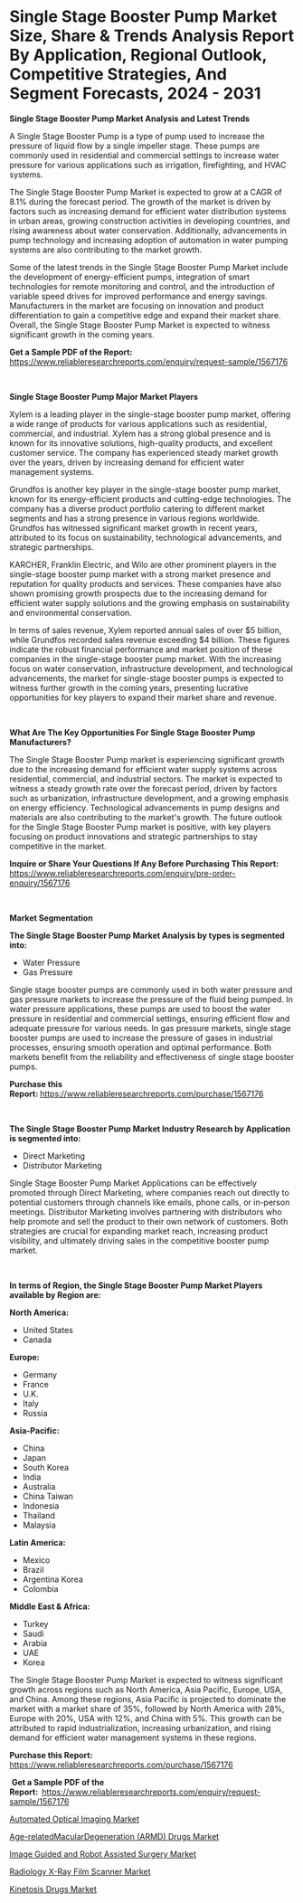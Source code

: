 <p><h1>Single Stage Booster Pump Market Size, Share & Trends Analysis Report By Application, Regional Outlook, Competitive Strategies, And Segment Forecasts, 2024 - 2031</h1></p><p><strong>Single Stage Booster Pump Market Analysis and Latest Trends</strong></p>
<p><p>A Single Stage Booster Pump is a type of pump used to increase the pressure of liquid flow by a single impeller stage. These pumps are commonly used in residential and commercial settings to increase water pressure for various applications such as irrigation, firefighting, and HVAC systems.</p><p>The Single Stage Booster Pump Market is expected to grow at a CAGR of 8.1% during the forecast period. The growth of the market is driven by factors such as increasing demand for efficient water distribution systems in urban areas, growing construction activities in developing countries, and rising awareness about water conservation. Additionally, advancements in pump technology and increasing adoption of automation in water pumping systems are also contributing to the market growth.</p><p>Some of the latest trends in the Single Stage Booster Pump Market include the development of energy-efficient pumps, integration of smart technologies for remote monitoring and control, and the introduction of variable speed drives for improved performance and energy savings. Manufacturers in the market are focusing on innovation and product differentiation to gain a competitive edge and expand their market share. Overall, the Single Stage Booster Pump Market is expected to witness significant growth in the coming years.</p></p>
<p><strong>Get a Sample PDF of the Report:&nbsp;</strong> <a href="https://www.reliableresearchreports.com/enquiry/request-sample/1567176">https://www.reliableresearchreports.com/enquiry/request-sample/1567176</a></p>
<p>&nbsp;</p>
<p><strong>Single Stage Booster Pump Major Market Players</strong></p>
<p><p>Xylem is a leading player in the single-stage booster pump market, offering a wide range of products for various applications such as residential, commercial, and industrial. Xylem has a strong global presence and is known for its innovative solutions, high-quality products, and excellent customer service. The company has experienced steady market growth over the years, driven by increasing demand for efficient water management systems.</p><p>Grundfos is another key player in the single-stage booster pump market, known for its energy-efficient products and cutting-edge technologies. The company has a diverse product portfolio catering to different market segments and has a strong presence in various regions worldwide. Grundfos has witnessed significant market growth in recent years, attributed to its focus on sustainability, technological advancements, and strategic partnerships.</p><p>KARCHER, Franklin Electric, and Wilo are other prominent players in the single-stage booster pump market with a strong market presence and reputation for quality products and services. These companies have also shown promising growth prospects due to the increasing demand for efficient water supply solutions and the growing emphasis on sustainability and environmental conservation.</p><p>In terms of sales revenue, Xylem reported annual sales of over $5 billion, while Grundfos recorded sales revenue exceeding $4 billion. These figures indicate the robust financial performance and market position of these companies in the single-stage booster pump market. With the increasing focus on water conservation, infrastructure development, and technological advancements, the market for single-stage booster pumps is expected to witness further growth in the coming years, presenting lucrative opportunities for key players to expand their market share and revenue.</p></p>
<p>&nbsp;</p>
<p><strong>What Are The Key Opportunities For Single Stage Booster Pump Manufacturers?</strong></p>
<p><p>The Single Stage Booster Pump market is experiencing significant growth due to the increasing demand for efficient water supply systems across residential, commercial, and industrial sectors. The market is expected to witness a steady growth rate over the forecast period, driven by factors such as urbanization, infrastructure development, and a growing emphasis on energy efficiency. Technological advancements in pump designs and materials are also contributing to the market's growth. The future outlook for the Single Stage Booster Pump market is positive, with key players focusing on product innovations and strategic partnerships to stay competitive in the market.</p></p>
<p><strong>Inquire or Share Your Questions If Any Before Purchasing This Report:</strong> <a href="https://www.reliableresearchreports.com/enquiry/pre-order-enquiry/1567176">https://www.reliableresearchreports.com/enquiry/pre-order-enquiry/1567176</a></p>
<p>&nbsp;</p>
<p><strong>Market Segmentation</strong></p>
<p><strong>The Single Stage Booster Pump Market Analysis by types is segmented into:</strong></p>
<p><ul><li>Water Pressure</li><li>Gas Pressure</li></ul></p>
<p><p>Single stage booster pumps are commonly used in both water pressure and gas pressure markets to increase the pressure of the fluid being pumped. In water pressure applications, these pumps are used to boost the water pressure in residential and commercial settings, ensuring efficient flow and adequate pressure for various needs. In gas pressure markets, single stage booster pumps are used to increase the pressure of gases in industrial processes, ensuring smooth operation and optimal performance. Both markets benefit from the reliability and effectiveness of single stage booster pumps.</p></p>
<p><strong>Purchase this Report:&nbsp;</strong><a href="https://www.reliableresearchreports.com/purchase/1567176">https://www.reliableresearchreports.com/purchase/1567176</a></p>
<p>&nbsp;</p>
<p><strong>The Single Stage Booster Pump Market Industry Research by Application is segmented into:</strong></p>
<p><ul><li>Direct Marketing</li><li>Distributor Marketing</li></ul></p>
<p><p>Single Stage Booster Pump Market Applications can be effectively promoted through Direct Marketing, where companies reach out directly to potential customers through channels like emails, phone calls, or in-person meetings. Distributor Marketing involves partnering with distributors who help promote and sell the product to their own network of customers. Both strategies are crucial for expanding market reach, increasing product visibility, and ultimately driving sales in the competitive booster pump market.</p></p>
<p>&nbsp;</p>
<p><strong>In terms of Region, the Single Stage Booster Pump Market Players available by Region are:</strong></p>
<p>
    <p> <strong> North America: </strong>
        <ul>
            <li>United States</li>
            <li>Canada</li>
        </ul>
        </p> 
    <p> <strong> Europe: </strong>
        <ul>
            <li>Germany</li>
            <li>France</li>
            <li>U.K.</li>
            <li>Italy</li>
            <li>Russia</li>
        </ul>
        </p> 
    <p> <strong> Asia-Pacific: </strong>
        <ul>
            <li>China</li>
            <li>Japan</li>
            <li>South Korea</li>
            <li>India</li>
            <li>Australia</li>
            <li>China Taiwan</li>
            <li>Indonesia</li>
            <li>Thailand</li>
            <li>Malaysia</li>
        </ul>
        </p> 
    <p> <strong> Latin America: </strong>
        <ul>
            <li>Mexico</li>
            <li>Brazil</li>
            <li>Argentina Korea</li>
            <li>Colombia</li>
        </ul>
        </p> 
    <p> <strong> Middle East & Africa: </strong>
        <ul>
            <li>Turkey</li>
            <li>Saudi</li>
            <li>Arabia</li>
            <li>UAE</li>
            <li>Korea</li>
        </ul>
    </p>
    </p>
<p><p>The Single Stage Booster Pump Market is expected to witness significant growth across regions such as North America, Asia Pacific, Europe, USA, and China. Among these regions, Asia Pacific is projected to dominate the market with a market share of 35%, followed by North America with 28%, Europe with 20%, USA with 12%, and China with 5%. This growth can be attributed to rapid industrialization, increasing urbanization, and rising demand for efficient water management systems in these regions.</p></p>
<p><strong>Purchase this Report: </strong><a href="https://www.reliableresearchreports.com/purchase/1567176">https://www.reliableresearchreports.com/purchase/1567176</a></p>
<p>&nbsp;<strong>Get a Sample PDF of the Report:&nbsp;&nbsp;</strong><a href="https://www.reliableresearchreports.com/enquiry/request-sample/1567176">https://www.reliableresearchreports.com/enquiry/request-sample/1567176</a></p>
<p><strong></strong></p>
<p><p><a href="https://medium.com/@carolekunde/automated-optical-imaging-market-report-reveals-the-latest-trends-and-growth-opportunities-of-this-eefdac3c41fe">Automated Optical Imaging Market</a></p><p><a href="https://medium.com/@carolekunde/age-relatedmaculardegeneration-armd-drugs-market-insight-market-trends-growth-forecasted-from-425f9e38f234">Age-relatedMacularDegeneration (ARMD) Drugs Market</a></p><p><a href="https://medium.com/@carolekunde/image-guided-and-robot-assisted-surgery-market-outlook-industry-overview-and-forecast-2024-to-89bdb078df2d">Image Guided and Robot Assisted Surgery Market</a></p><p><a href="https://github.com/RoccoManning/Market-Research-Report-List-3/blob/main/radiology-x-ray-film-scanner-market.md">Radiology X-Ray Film Scanner Market</a></p><p><a href="https://github.com/gulaimolin/Market-Research-Report-List-3/blob/main/kinetosis-drugs-market.md">Kinetosis Drugs Market</a></p></p>